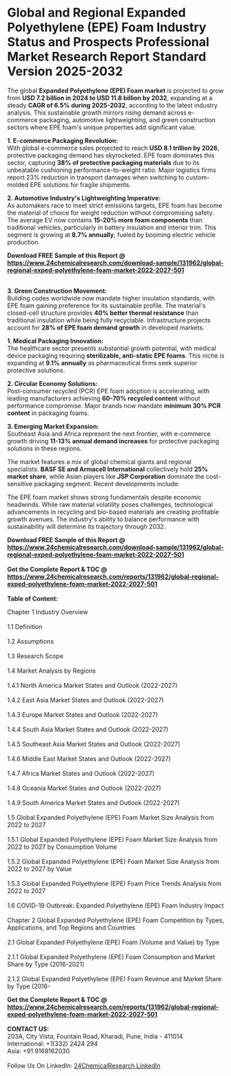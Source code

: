 <h1>Global and Regional Expanded Polyethylene (EPE) Foam Industry Status and Prospects Professional Market Research Report Standard Version 2025-2032</h1><p>The global <strong>Expanded Polyethylene (EPE) Foam market</strong> is projected to grow from <strong>USD 7.2 billion in 2024 to USD 11.8 billion by 2032</strong>, expanding at a steady <strong>CAGR of 6.5% during 2025-2032</strong>, according to the latest industry analysis. This sustainable growth mirrors rising demand across e-commerce packaging, automotive lightweighting, and green construction sectors where EPE foam's unique properties add significant value.</p><p><strong>1. E-commerce Packaging Revolution:</strong><br>
With global e-commerce sales projected to reach <strong>USD 8.1 trillion by 2026</strong>, protective packaging demand has skyrocketed. EPE foam dominates this sector, capturing <strong>38% of protective packaging materials</strong> due to its unbeatable cushioning performance-to-weight ratio. Major logistics firms report 23% reduction in transport damages when switching to custom-molded EPE solutions for fragile shipments.</p><p><strong>2. Automotive Industry's Lightweighting Imperative:</strong><br>
As automakers race to meet strict emissions targets, EPE foam has become the material of choice for weight reduction without compromising safety. The average EV now contains <strong>15-20% more foam components</strong> than traditional vehicles, particularly in battery insulation and interior trim. This segment is growing at <strong>8.7% annually</strong>, fueled by booming electric vehicle production.</p><div><b>Download FREE Sample of this Report @ 
            <a href="https://www.24chemicalresearch.com/download-sample/131962/global-regional-exped-polyethylene-foam-market-2022-2027-501">
            https://www.24chemicalresearch.com/download-sample/131962/global-regional-exped-polyethylene-foam-market-2022-2027-501</a></b></div><br><p><strong>3. Green Construction Movement:</strong><br>
Building codes worldwide now mandate higher insulation standards, with EPE foam gaining preference for its sustainable profile. The material's closed-cell structure provides <strong>40% better thermal resistance</strong> than traditional insulation while being fully recyclable. Infrastructure projects account for <strong>28% of EPE foam demand growth</strong> in developed markets.</p><p><strong>1. Medical Packaging Innovation:</strong><br>
The healthcare sector presents substantial growth potential, with medical device packaging requiring <strong>sterilizable, anti-static EPE foams</strong>. This niche is expanding at <strong>9.1% annually</strong> as pharmaceutical firms seek superior protective solutions.</p><p><strong>2. Circular Economy Solutions:</strong><br>
Post-consumer recycled (PCR) EPE foam adoption is accelerating, with leading manufacturers achieving <strong>60-70% recycled content</strong> without performance compromise. Major brands now mandate <strong>minimum 30% PCR content</strong> in packaging foams.</p><p><strong>3. Emerging Market Expansion:</strong><br>
Southeast Asia and Africa represent the next frontier, with e-commerce growth driving <strong>11-13% annual demand increases</strong> for protective packaging solutions in these regions.</p><p>The market features a mix of global chemical giants and regional specialists. <strong>BASF SE and Armacell International</strong> collectively hold <strong>25% market share</strong>, while Asian players like <strong>JSP Corporation</strong> dominate the cost-sensitive packaging segment. Recent developments include:</p><p>The EPE foam market shows strong fundamentals despite economic headwinds. While raw material volatility poses challenges, technological advancements in recycling and bio-based materials are creating profitable growth avenues. The industry's ability to balance performance with sustainability will determine its trajectory through 2032.</p><div><b>Download FREE Sample of this Report @ 
            <a href="https://www.24chemicalresearch.com/download-sample/131962/global-regional-exped-polyethylene-foam-market-2022-2027-501">
            https://www.24chemicalresearch.com/download-sample/131962/global-regional-exped-polyethylene-foam-market-2022-2027-501</a></b></div><br><div><b>Get the Complete Report & TOC @ 
            <a href="https://www.24chemicalresearch.com/reports/131962/global-regional-exped-polyethylene-foam-market-2022-2027-501">
            https://www.24chemicalresearch.com/reports/131962/global-regional-exped-polyethylene-foam-market-2022-2027-501</a></b></div><br>
            <b>Table of Content:</b><p>Chapter 1 Industry Overview<br />
<br>1.1 Definition<br />
<br>1.2 Assumptions<br />
<br>1.3 Research Scope<br />
<br>1.4 Market Analysis by Regions<br />
<br>1.4.1 North America Market States and Outlook (2022-2027)<br />
<br>1.4.2 East Asia Market States and Outlook (2022-2027)<br />
<br>1.4.3 Europe Market States and Outlook (2022-2027)<br />
<br>1.4.4 South Asia Market States and Outlook (2022-2027)<br />
<br>1.4.5 Southeast Asia Market States and Outlook (2022-2027)<br />
<br>1.4.6 Middle East Market States and Outlook (2022-2027)<br />
<br>1.4.7 Africa Market States and Outlook (2022-2027)<br />
<br>1.4.8 Oceania Market States and Outlook (2022-2027)<br />
<br>1.4.9 South America Market States and Outlook (2022-2027)<br />
<br>1.5 Global Expanded Polyethylene (EPE) Foam Market Size Analysis from 2022 to 2027<br />
<br>1.5.1 Global Expanded Polyethylene (EPE) Foam Market Size Analysis from 2022 to 2027 by Consumption Volume<br />
<br>1.5.2 Global Expanded Polyethylene (EPE) Foam Market Size Analysis from 2022 to 2027 by Value<br />
<br>1.5.3 Global Expanded Polyethylene (EPE) Foam Price Trends Analysis from 2022 to 2027<br />
<br>1.6 COVID-19 Outbreak: Expanded Polyethylene (EPE) Foam Industry Impact<br />
<br>Chapter 2 Global Expanded Polyethylene (EPE) Foam Competition by Types, Applications, and Top Regions and Countries<br />
<br>2.1 Global Expanded Polyethylene (EPE) Foam (Volume and Value) by Type<br />
<br>2.1.1 Global Expanded Polyethylene (EPE) Foam Consumption and Market Share by Type (2016-2021)<br />
<br>2.1.2 Global Expanded Polyethylene (EPE) Foam Revenue and Market Share by Type (2016-</p><div><b>Get the Complete Report & TOC @ 
            <a href="https://www.24chemicalresearch.com/reports/131962/global-regional-exped-polyethylene-foam-market-2022-2027-501">
            https://www.24chemicalresearch.com/reports/131962/global-regional-exped-polyethylene-foam-market-2022-2027-501</a></b></div><br><b>CONTACT US:</b><br>
            203A, City Vista, Fountain Road, Kharadi, Pune, India - 411014<br>
            International: +1(332) 2424 294<br>
            Asia: +91 9169162030 <br><br>
            Follow Us On LinkedIn: <a href="https://www.linkedin.com/company/24chemicalresearch/">24ChemicalResearch LinkedIn</a>